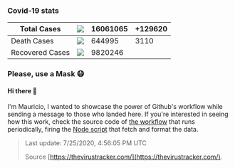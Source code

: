 

### Covid-19 stats

| Total Cases | <img src="https://raw.githubusercontent.com/mdottavio/mdottavio/imgs/total.svg" /> | 16061065 | +129620 |
|-----------------|-----------------------------|---------|---------|
| Death Cases | <img src="https://raw.githubusercontent.com/mdottavio/mdottavio/imgs/death.svg" /> | 644995 | 3110
| Recovered Cases | <img src="https://raw.githubusercontent.com/mdottavio/mdottavio/imgs/recovered.svg" /> | 9820246 | |

### Please, use a Mask 😷

#### Hi there 👋
I'm Mauricio, I wanted to showcase the power of Github's workflow while sending a message to those who landed here.
If you're interested in seeing how this work, check the source code of [the workflow](https://github.com/mdottavio/mdottavio/blob/master/.github/workflows/updateReadme.yml) that runs periodically, firing
the [Node script](https://github.com/mdottavio/mdottavio/tree/covidstats) that fetch and format the data.

> Last update: 7/25/2020, 4:56:05 PM UTC
>
> Source [https://thevirustracker.com/](https://thevirustracker.com/).

 
